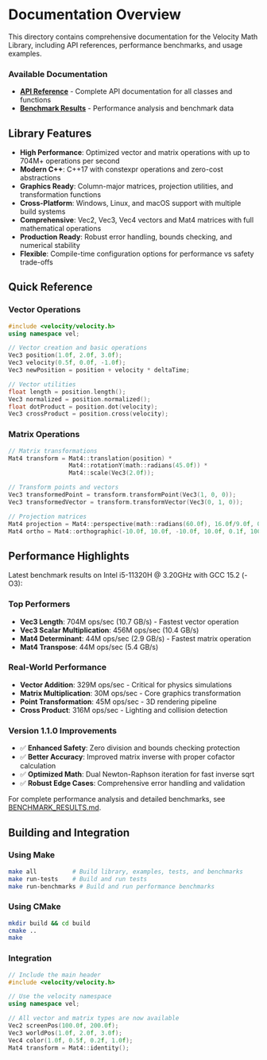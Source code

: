 # Documentation Overview

This directory contains comprehensive documentation for the Velocity Math Library, including API references, performance benchmarks, and usage examples.

### Available Documentation

- **[API Reference](API_REFERENCE.md)** - Complete API documentation for all classes and functions
- **[Benchmark Results](BENCHMARK_RESULTS.md)** - Performance analysis and benchmark data

## Library Features

- **High Performance**: Optimized vector and matrix operations with up to 704M+ operations per second
- **Modern C++**: C++17 with constexpr operations and zero-cost abstractions
- **Graphics Ready**: Column-major matrices, projection utilities, and transformation functions
- **Cross-Platform**: Windows, Linux, and macOS support with multiple build systems
- **Comprehensive**: Vec2, Vec3, Vec4 vectors and Mat4 matrices with full mathematical operations
- **Production Ready**: Robust error handling, bounds checking, and numerical stability
- **Flexible**: Compile-time configuration options for performance vs safety trade-offs

## Quick Reference

### Vector Operations
```cpp
#include <velocity/velocity.h>
using namespace vel;

// Vector creation and basic operations
Vec3 position(1.0f, 2.0f, 3.0f);
Vec3 velocity(0.5f, 0.0f, -1.0f);
Vec3 newPosition = position + velocity * deltaTime;

// Vector utilities
float length = position.length();
Vec3 normalized = position.normalized();
float dotProduct = position.dot(velocity);
Vec3 crossProduct = position.cross(velocity);
```

### Matrix Operations
```cpp
// Matrix transformations
Mat4 transform = Mat4::translation(position) * 
                 Mat4::rotationY(math::radians(45.0f)) * 
                 Mat4::scale(Vec3(2.0f));

// Transform points and vectors
Vec3 transformedPoint = transform.transformPoint(Vec3(1, 0, 0));
Vec3 transformedVector = transform.transformVector(Vec3(0, 1, 0));

// Projection matrices
Mat4 projection = Mat4::perspective(math::radians(60.0f), 16.0f/9.0f, 0.1f, 100.0f);
Mat4 ortho = Mat4::orthographic(-10.0f, 10.0f, -10.0f, 10.0f, 0.1f, 100.0f);
```

## Performance Highlights

Latest benchmark results on Intel i5-11320H @ 3.20GHz with GCC 15.2 (-O3):

### Top Performers
- **Vec3 Length**: 704M ops/sec (10.7 GB/s) - Fastest vector operation
- **Vec3 Scalar Multiplication**: 456M ops/sec (10.4 GB/s)
- **Mat4 Determinant**: 44M ops/sec (2.9 GB/s) - Fastest matrix operation
- **Mat4 Transpose**: 44M ops/sec (5.4 GB/s)

### Real-World Performance
- **Vector Addition**: 329M ops/sec - Critical for physics simulations
- **Matrix Multiplication**: 30M ops/sec - Core graphics transformation
- **Point Transformation**: 45M ops/sec - 3D rendering pipeline
- **Cross Product**: 316M ops/sec - Lighting and collision detection

### Version 1.1.0 Improvements
- ✅ **Enhanced Safety**: Zero division and bounds checking protection
- ✅ **Better Accuracy**: Improved matrix inverse with proper cofactor calculation
- ✅ **Optimized Math**: Dual Newton-Raphson iteration for fast inverse sqrt
- ✅ **Robust Edge Cases**: Comprehensive error handling and validation

For complete performance analysis and detailed benchmarks, see [BENCHMARK_RESULTS.md](BENCHMARK_RESULTS.md).

## Building and Integration

### Using Make
```bash
make all          # Build library, examples, tests, and benchmarks
make run-tests    # Build and run tests
make run-benchmarks # Build and run performance benchmarks
```

### Using CMake
```bash
mkdir build && cd build
cmake ..
make
```

### Integration
```cpp
// Include the main header
#include <velocity/velocity.h>

// Use the velocity namespace
using namespace vel;

// All vector and matrix types are now available
Vec2 screenPos(100.0f, 200.0f);
Vec3 worldPos(1.0f, 2.0f, 3.0f);
Vec4 color(1.0f, 0.5f, 0.2f, 1.0f);
Mat4 transform = Mat4::identity();
```
